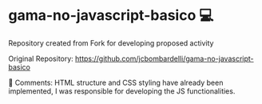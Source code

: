 # gama-no-javascript-basico :computer:

Repository created from Fork for developing proposed activity

Original Repository: https://github.com/jcbombardelli/gama-no-javascript-basico

:dart: Comments: HTML structure and CSS styling have already been implemented, I was responsible for developing the JS functionalities.

